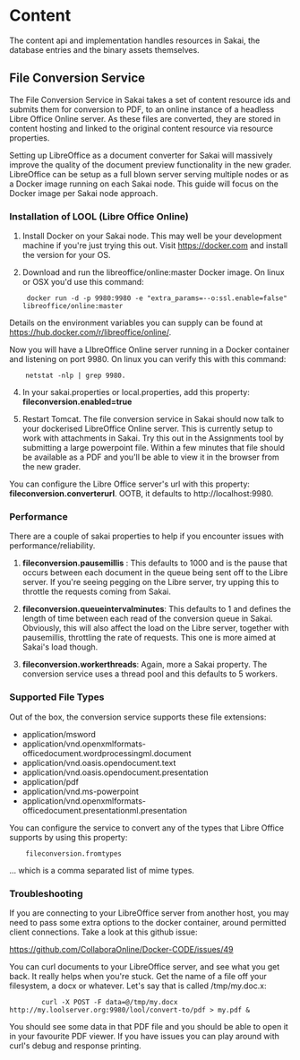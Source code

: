 # Content

The content api and implementation handles resources in Sakai, the database entries and the binary
assets themselves.

## File Conversion Service

The File Conversion Service in Sakai takes a set of content resource ids and submits them for
conversion to PDF, to an online instance of a headless Libre Office Online server. As these files
are converted, they are stored in content hosting and linked to the original content resource via
resource properties.

Setting up LibreOffice as a document converter for Sakai will massively improve the quality of the
document preview functionality in the new grader. LibreOffice can be setup as a full blown server
serving  multiple nodes or as a Docker image running on each Sakai node. This guide will focus on
the Docker image per Sakai node approach.

### Installation of LOOL (Libre Office Online)

1. Install Docker on your Sakai node. This may well be your development machine if you're just
trying this out. Visit https://docker.com  and install the version for your OS.

2. Download and run the libreoffice/online:master Docker image. On linux or OSX you'd use this
command: 

        docker run -d -p 9980:9980 -e "extra_params=--o:ssl.enable=false" libreoffice/online:master

Details on the environment variables you can supply can be found at
https://hub.docker.com/r/libreoffice/online/.

Now you will have a LIbreOffice Online server running in a Docker container and listening on port
9980. On linux you can verify this with this command:

        netstat -nlp | grep 9980.

4. In your sakai.properties or local.properties, add this property: **fileconversion.enabled=true**

5. Restart Tomcat. The file conversion service in Sakai should now talk to your dockerised
LibreOffice Online server. This is currently setup to work with attachments in Sakai. Try this out
in the Assignments tool by submitting a large powerpoint file. Within a few minutes that file
should be available as a PDF and you'll be able to view it in the browser from the new grader.

You can configure the Libre Office server's url with this property: **fileconversion.converterurl**.
OOTB, it defaults to http://localhost:9980.

### Performance

There are a couple of sakai properties to help if you encounter issues with performance/reliability.

1. **fileconversion.pausemillis** : This defaults to 1000 and is the pause that occurs between each
document in the queue being sent off to the Libre server. If you're seeing pegging on the Libre
server, try upping this to throttle the requests coming from Sakai.

2. **fileconversion.queueintervalminutes**: This defaults to 1 and defines the length of time between
each read of the conversion queue in Sakai. Obviously, this will also affect the load on the Libre
server, together with pausemillis, throttling the rate of requests. This one is more aimed at
Sakai's load though.

3. **fileconversion.workerthreads**: Again, more a Sakai property. The conversion service uses a
thread pool and this defaults to 5 workers.

### Supported File Types

Out of the box, the conversion service supports these file extensions:

- application/msword
- application/vnd.openxmlformats-officedocument.wordprocessingml.document
- application/vnd.oasis.opendocument.text
- application/vnd.oasis.opendocument.presentation
- application/pdf
- application/vnd.ms-powerpoint
- application/vnd.openxmlformats-officedocument.presentationml.presentation

You can configure the service to convert any of the types that Libre Office supports by using this
property:

        fileconversion.fromtypes

... which is a comma separated list of mime types.

### Troubleshooting

If you are connecting to your LibreOffice server from another host, you may need to pass some extra
options to the docker container, around permitted client connections. Take a look at this github
issue:

https://github.com/CollaboraOnline/Docker-CODE/issues/49

You can curl documents to your LibreOffice server, and see what you get back. It really helps when
you're stuck. Get the name of a file off your filesystem, a docx or whatever. Let's say that is
called /tmp/my.doc.x:

            curl -X POST -F data=@/tmp/my.docx http://my.loolserver.org:9980/lool/convert-to/pdf > my.pdf &

You should see some data in that PDF file and you should be able to open it in your favourite PDF
viewer. If you have issues you can play around with curl's debug and response printing.
